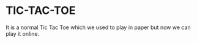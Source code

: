 # TIC-TAC-TOE
It is a normal Tic Tac Toe which we used to play in paper but now we can play it online.
